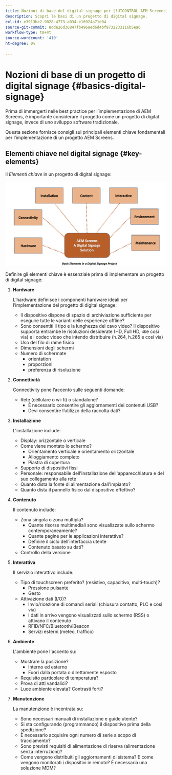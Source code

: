 ```yaml
---
title: Nozioni di base del digital signage per [!UICONTROL AEM Screens]
description: Scopri le basi di un progetto di digital signage.
exl-id: e3913be2-9028-4773-a034-e16924a71e04
source-git-commit: 8dde26d36847fb496aed6d4bf9732233116b5ea6
workflow-type: tm+mt
source-wordcount: '410'
ht-degree: 0%

---
```


# Nozioni di base di un progetto di digital signage {#basics-digital-signage}

Prima di immergerti nelle best practice per l’implementazione di AEM Screens, è importante considerare il progetto come un progetto di digital signage, invece di uno sviluppo software tradizionale.

Questa sezione fornisce consigli sui principali elementi chiave fondamentali per l’implementazione di un progetto AEM Screens.

## Elementi chiave nel digital signage {#key-elements}

Il *Elementi chiave* in un progetto di digital signage:

![](/help/assets/Elements-Revised.png)

Definire gli elementi chiave è essenziale prima di implementare un progetto di digital signage:

1. **Hardware**

   L’hardware definisce i componenti hardware ideali per l’implementazione del progetto di digital signage:
   * Il dispositivo dispone di spazio di archiviazione sufficiente per eseguire tutte le varianti delle esperienze offline?
   * Sono consentiti il tipo e la lunghezza del cavo video? Il dispositivo supporta entrambe le risoluzioni desiderate (HD, Full HD, `4K`e così via) e i codec video che intendo distribuire (h.264, h.265 e così via)
   * Uso del filo di rame fisico
   * Dimensioni degli schermi
   * Numero di schermate
      * orientation
      * proporzioni
      * preferenza di risoluzione

1. **Connettività**

   Connectivity pone l’accento sulle seguenti domande:
   * Rete (cellulare o wi-fi) o standalone?
      * È necessario consentire gli aggiornamenti dei contenuti USB?
      * Devi consentire l’utilizzo della raccolta dati?

1. **Installazione**

   L&#39;installazione include:
   * Display: orizzontale o verticale
   * Come viene montato lo schermo?
      * Orientamento verticale e orientamento orizzontale
      * Alloggiamento completo
      * Piastra di copertura
   * Supporto di dispositivi fissi
   * Personale: responsabile dell&#39;installazione dell&#39;apparecchiatura e del suo collegamento alla rete
   * Quanto dista la fonte di alimentazione dall&#39;impianto?
   * Quanto dista il pannello fisico dal dispositivo effettivo?

1. **Contenuto**

   Il contenuto include:
   * Zona singola o zona multipla?
      * Quante risorse multimediali sono visualizzate sullo schermo contemporaneamente?
      * Quante pagine per le applicazioni interattive?
      * Definire il ciclo dell’interfaccia utente
      * Contenuto basato su dati?
   * Controllo della versione

1. **Interattiva**

   Il servizio interattivo include:
   * Tipo di touchscreen preferito? (resistivo, capacitivo, multi-touch)?
      * Pressione pulsante
      * Gesto
   * Attivazione dati (I/O)?
      * Invio/ricezione di comandi seriali (chiusura contatto, PLC e così via)
      * I dati in arrivo vengono visualizzati sullo schermo (RSS) o attivano il contenuto
      * RFID/NFC/Bluetooth/iBeacon
      * Servizi esterni (meteo, traffico)

1. **Ambiente**

   L&#39;ambiente pone l&#39;accento su:
   * Mostrare la posizione?
      * Interno ed esterno
      * Fuori dalla portata o direttamente esposto
   * Requisito particolare di temperatura?
   * Prova di atti vandalici?
   * Luce ambiente elevata? Contrasti forti?

1. **Manutenzione**

   La manutenzione è incentrata su:

   * Sono necessari manuali di installazione e guide utente?
   * Si sta configurando (programmando) il dispositivo prima della spedizione?
   * È necessario acquisire ogni numero di serie a scopo di tracciamento?
   * Sono previsti requisiti di alimentazione di riserva (alimentazione senza interruzioni)?
   * Come vengono distribuiti gli aggiornamenti di sistema? E come vengono monitorati i dispositivi in remoto? È necessaria una soluzione MDM?
